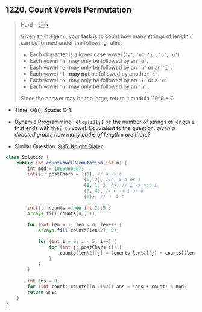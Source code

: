 ## 1220. Count Vowels Permutation

> Hard - [Link](https://leetcode.com/problems/count-vowels-permutation/)
>
> Given an integer `n`, your task is to count how many strings of length `n` can be formed under the following rules:
>
> - Each character is a lower case vowel (`'a'`, `'e'`, `'i'`, `'o'`, `'u'`)
> - Each vowel `'a'` may only be followed by an `'e'`.
> - Each vowel `'e'` may only be followed by an `'a'` or an `'i'`.
> - Each vowel `'i'` **may not** be followed by another `'i'`.
> - Each vowel `'o'` may only be followed by an `'i'` or a `'u'`.
> - Each vowel `'u'` may only be followed by an `'a'.`
>
> Since the answer may be too large, return it modulo `10^9 + 7.



- Time: O(n), Space: O(1)

- Dynamic Programming: let `dp[i][j]` be the number of strings of length `i` that ends with the` j-th ` vowel. Equvialent to the question: *given a directed graph, how many paths of length `n` are there?*
- Similar Question: [935. Knight Dialer](https://leetcode.com/problems/knight-dialer/)

```java
class Solution {
    public int countVowelPermutation(int n) {
        int mod = 1000000007;
        int[][] postChars = {{1}, // a -> e
                             {0, 2}, //e -> a or i
                             {0, 1, 3, 4}, // i -> not i
                             {2, 4}, // o -> i or u
                             {0}}; // u -> a
        
        int[][] counts = new int[2][5];
        Arrays.fill(counts[0], 1);
        
        for (int len = 1; len < n; len++) {
            Arrays.fill(counts[len%2], 0);
            
            for (int i = 0; i < 5; i++) {
                for (int j: postChars[i]) { 
                    counts[len%2][j] = (counts[len%2][j] + counts[(len-1)%2][i]) % mod;
                }
            }
        }
        
        int ans = 0;
        for (int count: counts[(n-1)%2]) ans = (ans + count) % mod;
        return ans;
    }
}
```

